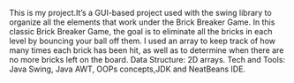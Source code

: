 This is my project.It’s a GUI-based project used with the swing library to organize all the elements that work under the Brick Breaker Game. In this classic Brick Breaker Game, the goal is to eliminate all the bricks in each level by bouncing your ball off them. I used an array to keep track of how many times each brick has been hit, as well as to determine when there are no more bricks left on the board. Data Structure: 2D arrays. Tech and Tools: Java Swing, Java AWT, OOPs concepts,JDK and NeatBeans IDE.

